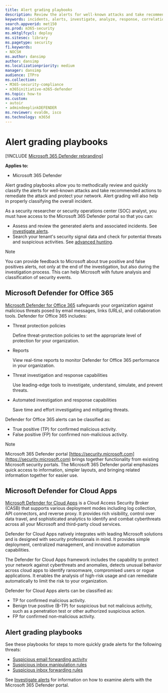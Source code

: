 ```yaml
---
title: Alert grading playbooks
description: Review the alerts for well-known attacks and take recommended actions to remediate the attack and protect your network.
keywords: incidents, alerts, investigate, analyze, response, correlation, attack, machines, devices, users, identities, identity, mailbox, email, 365, microsoft, m365
search.appverid: met150
ms.prod: m365-security
ms.mktglfcycl: deploy
ms.sitesec: library
ms.pagetype: security
f1.keywords: 
- NOCSH
ms.author: dansimp
author: dansimp
ms.localizationpriority: medium
manager: dansimp
audience: ITPro
ms.collection: 
- M365-security-compliance
- m365initiative-m365-defender
ms.topic: how-to
ms.custom: 
- autoir
- admindeeplinkDEFENDER
ms.reviewer: evaldm, isco
ms.technology: m365d
---
```


# Alert grading playbooks

[!INCLUDE [Microsoft 365 Defender rebranding](../includes/microsoft-defender.md)]

**Applies to:**
- Microsoft 365 Defender

Alert grading playbooks allow you to methodically review and quickly classify the alerts for well-known attacks and take recommended actions to remediate the attack and protect your network. Alert grading will also help in properly classifying the overall incident.

As a security researcher or security operations center (SOC) analyst, you must have access to the Microsoft 365 Defender portal so that you can:

- Assess and review the generated alerts and associated incidents. See [investigate alerts](investigate-alerts.md).
- Search your tenant's security signal data and check for potential threats and suspicious activities. See [advanced hunting](advanced-hunting-overview.md).

>[!Note]
>You can provide feedback to Microsoft about true positive and false positives alerts, not only at the end of the investigation, but also during the investigation process. This can help Microsoft with future analysis and classification of security events.
>

## Microsoft Defender for Office 365

[Microsoft Defender for Office 365](/microsoft-365/security/office-365-security/defender-for-office-365) safeguards your organization against malicious threats posed by email messages, links (URLs), and collaboration tools. Defender for Office 365 includes:

- Threat protection policies

   Define threat-protection policies to set the appropriate level of protection for your organization.

- Reports

  View real-time reports to monitor Defender for Office 365 performance in your organization.

- Threat investigation and response capabilities

  Use leading-edge tools to investigate, understand, simulate, and prevent threats.

- Automated investigation and response capabilities

  Save time and effort investigating and mitigating threats.

Defender for Office 365 alerts can be classified as: 

- True positive (TP) for confirmed malicious activity. 
- False positive (FP) for confirmed non-malicious activity.

>[!Note]
>Microsoft 365 Defender portal [https://security.microsoft.com](https://security.microsoft.com) brings together functionality from existing Microsoft security portals. The Microsoft 365 Defender portal emphasizes quick access to information, simpler layouts, and bringing related information together for easier use.
>

## Microsoft Defender for Cloud Apps

[Microsoft Defender for Cloud Apps](/defender-cloud-apps) is a Cloud Access Security Broker (CASB) that supports various deployment modes including log collection, API connectors, and reverse proxy. It provides rich visibility, control over data travel, and sophisticated analytics to identify and combat cyberthreats across all your Microsoft and third-party cloud services.

Defender for Cloud Apps natively integrates with leading Microsoft solutions and is designed with security professionals in mind. It provides simple deployment, centralized management, and innovative automation capabilities.

The Defender for Cloud Apps framework includes the capability to protect your network against cyberthreats and anomalies, detects unusual behavior across cloud apps to identify ransomware, compromised users or rogue applications. It enables the analysis of high-risk usage and can remediate automatically to limit the risk to your organization.

Defender for Cloud Apps alerts can be classified as: 

- TP for confirmed malicious activity. 
- Benign true positive (B-TP) for suspicious but not malicious activity, such as a penetration test or other authorized suspicious action. 
- FP for confirmed non-malicious activity.

## Alert grading playbooks

See these playbooks for steps to more quickly grade alerts for the following threats:

- [Suspicious email forwarding activity](alert-grading-playbook-email-forwarding.md)
- [Suspicious inbox manipulation rules](alert-grading-playbook-inbox-manipulation-rules.md)
- [Suspicious inbox forwarding rules](alert-grading-playbook-inbox-forwarding-rules.md)

See [Investigate alerts](investigate-alerts.md) for information on how to examine alerts with the Microsoft 365 Defender portal.
